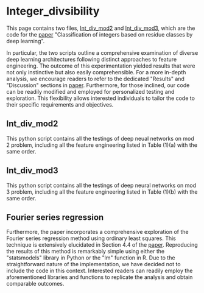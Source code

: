 # Integer_divsibility
This page contains two files, [Int_div_mod2](https://github.com/WGLab/Integer_divsibility/blob/main/Int_div_mod2.ipynb) and [Int_div_mod3](https://github.com/WGLab/Integer_divsibility/blob/main/Int_div_mod3.ipynb), which are the code for the [paper](https://arxiv.org/abs/2304.01333) "Classification of integers based on residue classes by deep learning".

In particular, the two scripts outline a comprehensive examination of diverse deep learning architectures following distinct approaches to feature engineering. The outcome of this experimentation yielded results that were not only instinctive but also easily comprehensible. For a more in-depth analysis, we encourage readers to refer to the dedicated "Results" and "Discussion" sections in [paper](https://arxiv.org/abs/2304.01333). Furthermore, for those inclined, our code can be readily modified and employed for personalized testing and exploration. This flexibility allows interested individuals to tailor the code to their specific requirements and objectives.

## Int_div_mod2
This python script contains all the testings of deep neual networks on mod 2 problem, including all the feature engineering listed in Table (1)(a) with the same order.
## Int_div_mod3
This python script contains all the testings of deep neural networks on mod 3 problem, including all the feature engineering listed in Table (1)(b) with the same order.
## Fourier series regression
Furthermore, the paper incorporates a comprehensive exploration of the Fourier series regression method using ordinary least squares. This technique is extensively elucidated in Section 4.4 of the [paper](https://arxiv.org/abs/2304.01333). Reproducing the results of this method is remarkably simple using either the "statsmodels" library in Python or the "lm" function in R. Due to the straightforward nature of the implementation, we have decided not to include the code in this context. Interested readers can readily employ the aforementioned libraries and functions to replicate the analysis and obtain comparable outcomes.
